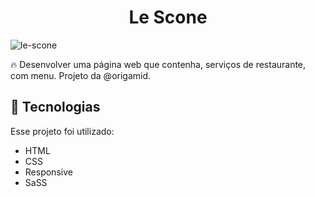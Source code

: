 
<strong><h1 align="center">Le Scone</h1></strong>

![le-scone](https://github.com/lucassantosdl/le-scone/assets/113383301/87e75e57-c668-4bd5-bab1-09a3ca391fb9)

🔥 Desenvolver uma página web que contenha, serviços de restaurante, com menu. Projeto da @origamid.  

## :rocket: Tecnologias 

Esse projeto foi utilizado:

- HTML
- CSS
- Responsive
- SaSS



